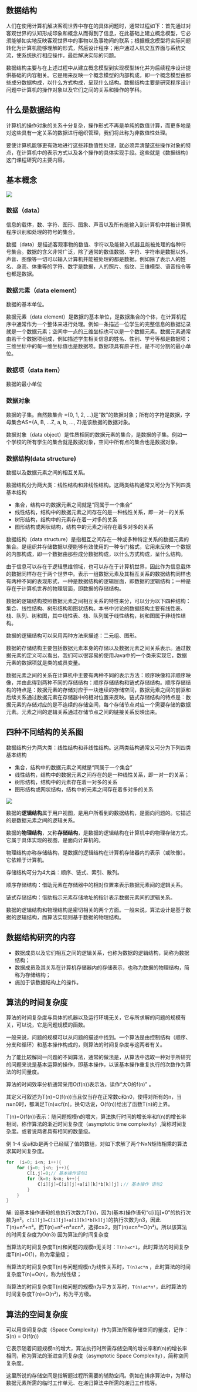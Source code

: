 ## 数据结构

人们在使用计算机解决客观世界中存在的具体问题时，通常过程如下：首先通过对客观世界的认知形成印象和概念从而得到了信息，在此基础上建立概念模型，它必须能够如实地反映客观世界中的事物以及事物间的联系；根据概念模型将实际问题转化为计算机能够理解的形式，然后设计程序；用户通过人机交互界面与系统交流，使系统执行相应操作，最后解决实际的问题。

数据结构主要与在上述过程中从建立概念模型到实现模型转化并为后续程序设计提供基础的内容相关。它是用来反映一个概念模型的内部构成，即一个概念模型由那些成分数据构成，以什么方式构成，呈现什么结构。数据结构主要是研究程序设计问题中计算机的操作对象以及它们之间的关系和操作的学科。

## 什么是数据结构

计算机的操作对象的关系十分复杂，操作形式不再是单纯的数值计算，而更多地是对这些具有一定关系的数据进行组织管理，我们将此称为非数值性处理。

要使计算机能够更有效地进行这些非数值性处理，就必须弄清楚这些操作对象的特点，在计算机中的表示方式以及各个操作的具体实现手段。这些就是《数据结构》这门课程研究的主要内容。

## 基本概念

![](images/数据结构2.png)

### 数据（data）

信息的载体，数、字符、图形、图象、声音以及所有能输入到计算机中并被计算机程序识别和处理的符号的集合。

数据（data）是描述客观事物的数值、字符以及能输入机器且能被处理的各种符号集合。数据的含义非常广泛，除了通常的数值数据、字符、字符串是数据以外，声音、图像等一切可以输入计算机并能被处理的都是数据。例如除了表示人的姓名、身高、体重等的字符、数字是数据，人的照片、指纹、三维模型、语音指令等也都是数据。

### 数据元素（data element）

数据的基本单位。

数据元素（data element）是数据的基本单位，是数据集合的个体，在计算机程序中通常作为一个整体来进行处理。例如一条描述一位学生的完整信息的数据记录就是一个数据元素；空间中一点的三维坐标也可以是一个数据元素。数据元素通常由若干个数据项组成，例如描述学生相关信息的姓名、性别、学号等都是数据项；三维坐标中的每一维坐标值也是数据项。数据项具有原子性，是不可分割的最小单位。

### 数据项（data item）

数据的最小单位

### 数据对象

数据的子集。自然数集合 ={0, 1, 2, …}是“数”的数据对象；所有的字符是数据，字母集合AS={A, B, …Z, a, b, …, Z}是该数据的数据对象。

数据对象（data object）是性质相同的数据元素的集合，是数据的子集。例如一个学校的所有学生的集合就是数据对象，空间中所有点的集合也是数据对象。

### 数据结构(data structure)

数据以及数据元素之间的相互关系。

数据结构分为两大类：线性结构和非线性结构。这两类结构通常又可分为下列四类基本结构 

- 集合，结构中的数据元素之间就是“同属于一个集合” 
- 线性结构，结构中的数据元素之间存在的是一种线性关系，即一对一的关系
- 树形结构，结构中的元素存在着一对多的关系
- 图形结构或网状结构，结构中的元素之间存在着多对多的关系 

数据结构（data structure）是指相互之间存在一种或多种特定关系的数据元素的集合。是组织并存储数据以便能够有效使用的一种专门格式，它用来反映一个数据的内部构成，即一个数据由那些成分数据构成，以什么方式构成，呈什么结构。

由于信息可以存在于逻辑思维领域，也可以存在于计算机世界，因此作为信息载体的数据同样存在于两个世界中。表示一组数据元素及其相互关系的数据结构同样也有两种不同的表现形式，一种是数据结构的逻辑层面，即数据的逻辑结构；一种是存在于计算机世界的物理层面，即数据的存储结构。

数据的逻辑结构按照数据元素之间相互关系的特性来分，可以分为以下四种结构：集合、线性结构、树形结构和图状结构。本书中讨论的数据结构主要有线性表、栈、队列、树和图，其中线性表、栈、队列属于线性结构，树和图属于非线性结构。

数据的逻辑结构可以采用两种方法来描述：二元组、图形。

数据的存储结构主要包括数据元素本身的存储以及数据元素之间关系表示。通过数据元素的定义可以看出，我们可以很容易的使用Java中的一个类来实现它，数据元素的数据项就是类的成员变量。

数据元素之间的关系在计算机中主要有两种不同的表示方法：顺序映像和非顺序映像，并由此得到两种不同的存储结构：顺序存储结构和链式存储结构。顺序存储结构的特点是：数据元素的存储对应于一块连续的存储空间，数据元素之间的前驱和后续关系通过数据元素在存储器中的相对位置来反映。链式存储结构的特点是：数据元素的存储对应的是不连续的存储空间，每个存储节点对应一个需要存储的数据元素。元素之间的逻辑关系通过存储节点之间的链接关系反映出来。

## 四种不同结构的关系图 

数据结构分为两大类：线性结构和非线性结构。这两类结构通常又可分为下列四类基本结构

- 集合，结构中的数据元素之间就是“同属于一个集合” 
- 线性结构，结构中的数据元素之间存在的是一种线性关系，即一对一的关系；
- 树形结构，结构中的元素存在着一对多的关系
- 图形结构或网状结构，结构中的元素之间存在着多对多的关系

![](images/数据结构.png)

数据的**逻辑结构**属于用户视图，是用户所看到的数据结构，是面向问题的。它描述的是数据元素之间的逻辑关系。

数据的**物理结构**，又称**存储结构**，是数据的逻辑结构在计算机中的物理存储方式，它属于具体实现的视图，是面向计算机的。

物理结构亦称存储结构，是数据的逻辑结构在计算机存储器内的表示（或映像）。它依赖于计算机。

存储结构可分为4大类：顺序、链式、索引、散列。

顺序存储结构：借助元素在存储器中的相对位置来表示数据元素间的逻辑关系。

链式存储结构：借助指示元素存储地址的指针表示数据元素间的逻辑关系。

数据的逻辑结构和物理结构是密切相关的两个方面。一般来说，算法设计是基于数据的逻辑结构，而算法实现则基于数据的物理结构。

## 数据结构研究的内容

- 数据成员以及它们相互之间的逻辑关系，也称为数据的逻辑结构，简称为数据结构；
- 数据成员及其关系在计算机存储器内的存储表示，也称为数据的物理结构，简称为存储结构；
- 施加于该数据结构上的操作。

## 算法的时间复杂度

算法的时间复杂度与具体的机器以及运行环境无关，它与所求解的问题的规模有关，可以说，它是问题规模的函数。

一般来说，问题的规模可以从问题的描述中找到。一个算法是由控制结构（顺序、分支和循环）和基本操作构成的，则算法的时间复杂度与这两者有关。

为了能比较解同一问题的不同算法，通常的做法是，从算法中选取一种对于所研究的问题来说是基本运算的操作，即基本操作，以该基本操作重复执行的次数作为算法的时间量度。

算法的时间效率分析通常采用O(f(n))表示法，读作“大O的f(n)” 。

其定义可叙述为T(n)=O(f(n))当且仅当存在正常数c和n0，使得对所有的n，当n≥n0时，都满足T(n)≤cf(n)。换句话说，O(f(n))给出了函数T(n)的上界。

T(n)=O(f(n))表示：随问题规模n的增大，算法执行时间的增长率和f(n)的增长率相同，称作算法的渐近时间复杂度（asymptotic time complexity）,简称时间复杂度。或者说两者具有相同的数量级。

例 1-4  设a和b是两个已经赋了值的数组，对如下求解了两个NxN矩阵相乘的算法求其时间复杂度。

```c++
for  (i=0; i<n; i++){
  	for (j=0; j<n; j++){
    	C[i,j]=0;// 基本操作语句1
      	for (k=0; k<n; k++){
          	C[i][j]=C[i][j]+a[i][k]*b[k][j]；// 基本操作 语句2
        }
    }
}
```

解:  设基本操作语句的总执行次数为T(n)，因为(基本)操作语句“c\[i]\[j]=0”的执行次数为n²。`c[i][j]=C[i][j]+a[i][k]*b[k][j]`的执行次数为n3，因此T(n)=n²+n³。而T(n)=n²+n³≤cn³，选择c≥2，则T(n)≤cn³=O(n³)。所以该算法的时间复杂度为O(n3) 因为算法的时间复杂度

当算法的时间复杂度T(n)和问题的规模n无关时：`T(n)≤c*1`，此时算法的时间复杂度T(n)=O(1)，称为常量级；

当算法的时间复杂度T(n)与问题规模n为线性关系时，`T(n)≤c*n` ，此时算法的时间复杂度T(n)=O(n)，称为线性级；

当算法的时间复杂度T(n)和问题的规模n为平方关系时，`T(n)≤c*n²`，此时算法的时间复杂度T(n)=O(n²)，称为平方级。

## 算法的空间复杂度

可以用空间复杂度（Space Complexity）作为算法所需存储空间的量度，记作：S(n) = O(f(n))

它表示随着问题规模n的增大，算法执行时所需存储空间的增长率和f(n)的增长率相同，称为算法的渐进空间复杂度（asymptotic  Space  Complexity），简称空间复杂度。

这里所说的存储空间是指解题过程所需要的辅助空间。例如在排序算法中，为移动数据元素所需的临时工作单元、在递归算法中所需的递归工作栈等。
